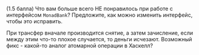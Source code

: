 (1.5 балла) Что вам больше всего НЕ понравилось при работе с интерфейсом
`MonadBank`? Предложите, как можно изменить интерфейс, чтобы это исправить.

При трансфер вначале производится снятие, а затем зачисление, если между этим что-то плохое случается, то деньги исчезают. Возможный фикс - какой-то аналог атомарной операции в Хаскелл?
